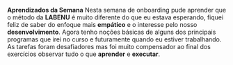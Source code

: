 **Aprendizados da Semana**
Nesta semana de onboarding pude aprender que o método da **LABENU** é muito diferente do que eu estava esperando, fiquei feliz de saber do enfoque mais **empático** e o interesse pelo nosso **desenvolvimento**. Agora tenho noções básicas de alguns dos principais programas que irei no curso e futuramente quando eu estiver trabalhando. As tarefas foram desafiadores mas foi muito compensador ao final dos exercícios observar tudo o que **aprender** e **executar**.